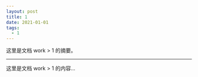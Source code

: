 ```yaml
---
layout: post
title: 1
date: 2021-01-01
tags:
  - 1
---
```


这里是文档 work > 1 的摘要。

---

这里是文档 work > 1 的内容...

